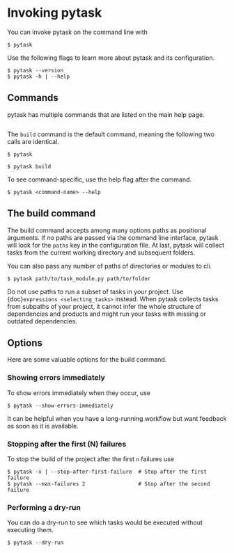 # Invoking pytask

You can invoke pytask on the command line with

```console
$ pytask
```

Use the following flags to learn more about pytask and its configuration.

```console
$ pytask --version
$ pytask -h | --help
```

## Commands

pytask has multiple commands that are listed on the main help page.

```{include} ../_static/md/help-page.md
```

The `build` command is the default command, meaning the following two calls are
identical.

```console
$ pytask

$ pytask build
```

To see command-specific, use the help flag after the command.

```console
$ pytask <command-name> --help
```

## The build command

The build command accepts among many options paths as positional arguments. If no paths
are passed via the command line interface, pytask will look for the `paths` key in the
configuration file. At last, pytask will collect tasks from the current working
directory and subsequent folders.

You can also pass any number of paths of directories or modules to cli.

```console
$ pytask path/to/task_module.py path/to/folder
```

Do not use paths to run a subset of tasks in your project. Use
{doc}`expressions <selecting_tasks>` instead. When pytask collects tasks from subpaths
of your project, it cannot infer the whole structure of dependencies and products and
might run your tasks with missing or outdated dependencies.

## Options

Here are some valuable options for the build command.

### Showing errors immediately

To show errors immediately when they occur, use

```console
$ pytask --show-errors-immediately
```

It can be helpful when you have a long-running workflow but want feedback as soon as it
is available.

### Stopping after the first (N) failures

To stop the build of the project after the first `n` failures use

```console
$ pytask -x | --stop-after-first-failure  # Stop after the first failure
$ pytask --max-failures 2                 # Stop after the second failure
```

### Performing a dry-run

You can do a dry-run to see which tasks would be executed without executing them.

```console
$ pytask --dry-run
```

```{image} /_static/images/dry-run.svg
```
